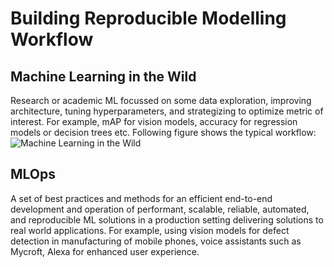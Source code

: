 # Building Reproducible Modelling Workflow

## Machine Learning in the Wild
Research or academic ML focussed on some data exploration, improving architecture, tuning hyperparameters, and strategizing to optimize metric of interest. For example, mAP for vision models, accuracy for regression models or decision trees etc.
Following figure shows the typical workflow:
![Machine Learning in the Wild](/images/ml-in-the-wild.png)

## MLOps
A set of best practices and methods for an efficient end-to-end development and operation of performant, scalable, reliable, automated, and reproducible ML solutions in a production setting delivering solutions to real world applications. For example, using vision models for defect detection in manufacturing of mobile phones, voice assistants such as Mycroft, Alexa for enhanced user experience.

